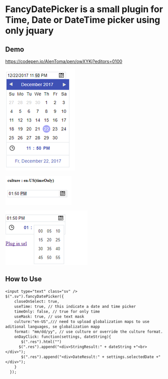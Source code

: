 # FancyDatePicker is a small plugin for Time, Date or DateTime picker using only jquary

## Demo

https://codepen.io/AlenToma/pen/owXYKj?editors=0100

![DateTime Preview](https://raw.githubusercontent.com/AlenToma/FancyDatePicker/master/Preview1.PNG)

![DateTime Preview](https://raw.githubusercontent.com/AlenToma/FancyDatePicker/master/previewClock.PNG)

![DateTime Preview](https://raw.githubusercontent.com/AlenToma/FancyDatePicker/master/Clock.PNG)
## How to Use

```
<input type="text" class="sv" />
$(".sv").fancyDatePicker({
    closeOnSelect: true,
    useTime: true, // this indicate a date and time picker
    timeOnly: false, // true for only time
    useMask: true, // use text mask
    culture:"en-US",/// need to upload globalization maps to use aditional languages, se globalization mapp
    format: "mm/dd/yy", // use culture or override the culture format.
    onDayClick: function(settings, dateString){
       $(".res").html("")
      $(".res").append("<div>StringResult:" + dateString +"<br></div>");
       $(".res").append("<div>DateResult:" + settings.selectedDate +"</div>");
    }
  });

```
